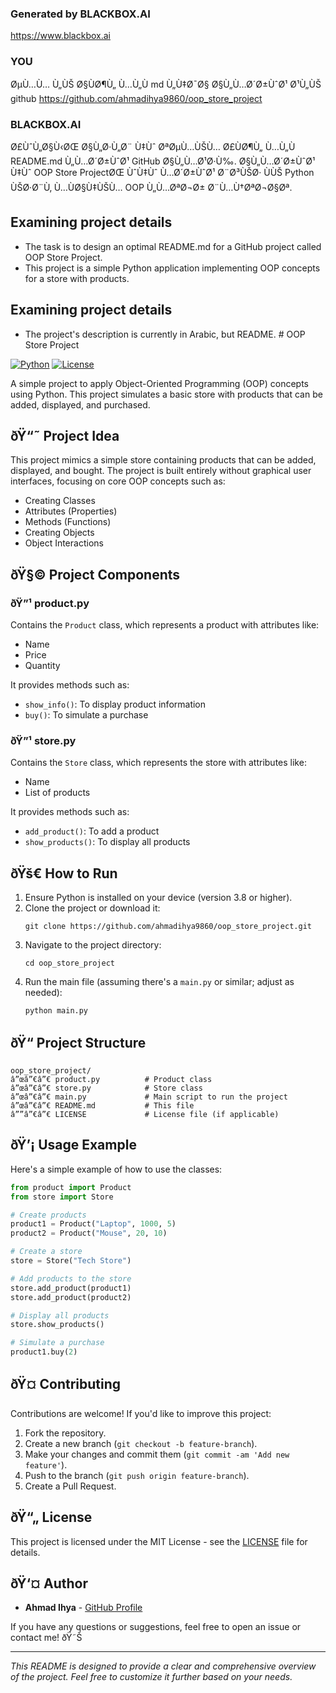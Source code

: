 ### Generated by BLACKBOX.AI
https://www.blackbox.ai
### YOU
ØµÙ…Ù… Ù„ÙŠ Ø§ÙØ¶Ù„ Ù…Ù„Ù md Ù„Ù‡Ø¯Ø§ Ø§Ù„Ù…Ø´Ø±ÙˆØ¹ Ø¹Ù„ÙŠ github 
https://github.com/ahmadihya9860/oop_store_project
### BLACKBOX.AI

<think>
Ø£ÙˆÙ„Ø§Ù‹ØŒ Ø§Ù„Ø·Ù„Ø¨ Ù‡Ùˆ ØªØµÙ…ÙŠÙ… Ø£ÙØ¶Ù„ Ù…Ù„Ù README.md Ù„Ù…Ø´Ø±ÙˆØ¹ GitHub Ø§Ù„Ù…Ø¹Ø·Ù‰. Ø§Ù„Ù…Ø´Ø±ÙˆØ¹ Ù‡Ùˆ OOP Store ProjectØŒ ÙˆÙ‡Ùˆ Ù…Ø´Ø±ÙˆØ¹ Ø¨Ø³ÙŠØ· ÙÙŠ Python ÙŠØ·Ø¨Ù‚ Ù…ÙØ§Ù‡ÙŠÙ… OOP Ù„Ù…ØªØ¬Ø± Ø¨Ù…Ù†ØªØ¬Ø§Øª.


## Examining project details  
- The task is to design an optimal README.md for a GitHub project called OOP Store Project.  
- This project is a simple Python application implementing OOP concepts for a store with products.

## Examining project details  
- The project's description is currently in Arabic, but README.
</think># OOP Store Project

[![Python](https://img.shields.io/badge/Python-3.8%2B-blue.svg)](https://www.python.org/)
[![License](https://img.shields.io/badge/License-MIT-green.svg)](LICENSE)

A simple project to apply Object-Oriented Programming (OOP) concepts using Python. This project simulates a basic store with products that can be added, displayed, and purchased.

## ðŸ“˜ Project Idea

This project mimics a simple store containing products that can be added, displayed, and bought. The project is built entirely without graphical user interfaces, focusing on core OOP concepts such as:

- Creating Classes
- Attributes (Properties)
- Methods (Functions)
- Creating Objects
- Object Interactions

## ðŸ§© Project Components

### ðŸ”¹ product.py

Contains the `Product` class, which represents a product with attributes like:

- Name
- Price
- Quantity

It provides methods such as:

- `show_info()`: To display product information
- `buy()`: To simulate a purchase

### ðŸ”¹ store.py

Contains the `Store` class, which represents the store with attributes like:

- Name
- List of products

It provides methods such as:

- `add_product()`: To add a product
- `show_products()`: To display all products

## ðŸš€ How to Run

1. Ensure Python is installed on your device (version 3.8 or higher).
2. Clone the project or download it:
   ```
   git clone https://github.com/ahmadihya9860/oop_store_project.git
   ```
3. Navigate to the project directory:
   ```
   cd oop_store_project
   ```
4. Run the main file (assuming there's a `main.py` or similar; adjust as needed):
   ```
   python main.py
   ```

## ðŸ“ Project Structure

```
oop_store_project/
â”œâ”€â”€ product.py          # Product class
â”œâ”€â”€ store.py            # Store class
â”œâ”€â”€ main.py             # Main script to run the project
â”œâ”€â”€ README.md           # This file
â””â”€â”€ LICENSE             # License file (if applicable)
```

## ðŸ’¡ Usage Example

Here's a simple example of how to use the classes:

```python
from product import Product
from store import Store

# Create products
product1 = Product("Laptop", 1000, 5)
product2 = Product("Mouse", 20, 10)

# Create a store
store = Store("Tech Store")

# Add products to the store
store.add_product(product1)
store.add_product(product2)

# Display all products
store.show_products()

# Simulate a purchase
product1.buy(2)
```

## ðŸ¤ Contributing

Contributions are welcome! If you'd like to improve this project:

1. Fork the repository.
2. Create a new branch (`git checkout -b feature-branch`).
3. Make your changes and commit them (`git commit -am 'Add new feature'`).
4. Push to the branch (`git push origin feature-branch`).
5. Create a Pull Request.

## ðŸ“„ License

This project is licensed under the MIT License - see the [LICENSE](LICENSE) file for details.

## ðŸ‘¤ Author

- **Ahmad Ihya** - [GitHub Profile](https://github.com/ahmadihya9860)

If you have any questions or suggestions, feel free to open an issue or contact me! ðŸ˜Š

---

*This README is designed to provide a clear and comprehensive overview of the project. Feel free to customize it further based on your needs.*
